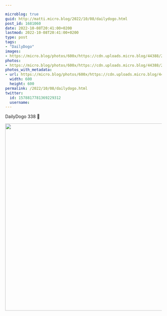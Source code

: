 ```yaml
---

microblog: true
guid: http://matti.micro.blog/2022/10/08/dailydogo.html
post_id: 1681060
date: 2022-10-08T20:41:00+0200
lastmod: 2022-10-08T20:41:00+0200
type: post
tags:
- "DailyDogo"
images:
- https://micro.blog/photos/600x/https://cdn.uploads.micro.blog/44388/2022/b3d0c945f3.jpg
photos:
- https://micro.blog/photos/600x/https://cdn.uploads.micro.blog/44388/2022/b3d0c945f3.jpg
photos_with_metadata:
- url: https://micro.blog/photos/600x/https://cdn.uploads.micro.blog/44388/2022/b3d0c945f3.jpg
  width: 600
  height: 600
permalink: /2022/10/08/dailydogo.html
twitter:
  id: 1578817781369229312
  username:
---
```

DailyDogo 338 🐶

<img src="/media/uploads/2022/b3d0c945f3.jpg" width="600" height="600" alt="" />
